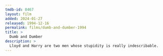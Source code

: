 ```yaml
---
tmdb-id: 8467
layout: film
added: 2024-01-27
released: 1994-12-16
permalink: films/dumb-and-dumber-1994
title: >
  Dumb and Dumber
description: >
  Lloyd and Harry are two men whose stupidity is really indescribable. When Mary, a beautiful woman, loses an important suitcase with money before she leaves for Aspen, the two friends (who have found the suitcase) decide to return it to her. After some "adventures" they finally get to Aspen where, using the lost money they live it up and fight for Mary's heart.
---
```

